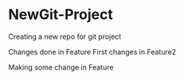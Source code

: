 # NewGit-Project
Creating a new repo for git project


Changes done in Feature
First changes in Feature2

Making some change in Feature
